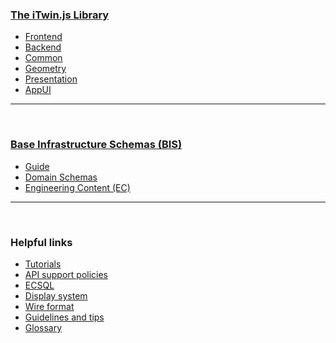 ### [The iTwin.js Library](./index.md)

- [Frontend](./frontend/index.md)
- [Backend](./backend/index.md)
- [Common](./common/index.md)
- [Geometry](./geometry/index.md)
- [Presentation](../presentation/index.md)
- [AppUI](./ui/index.md)

---

&nbsp;

### [Base Infrastructure Schemas (BIS)](../bis/index.md)

- [Guide](../bis/guide/intro/overview.md)
- [Domain Schemas](../bis/domains/index.md)
- [Engineering Content (EC)](../bis/ec/index.md)

---

&nbsp;

### Helpful links

- [Tutorials](./tutorials/index.md)
- [API support policies](./api-support-policies.md)
- [ECSQL](./ECSQL.md)
- [Display system](./display/index.md)
- [Wire format](./WireFormat.md)
- [Guidelines and tips](./guidelines/index.md)
- [Glossary](./Glossary.md)
